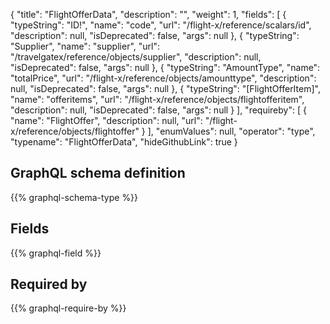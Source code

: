 {
  "title": "FlightOfferData",
  "description": "",
  "weight": 1,
  "fields": [
    {
      "typeString": "ID!",
      "name": "code",
      "url": "/flight-x/reference/scalars/id",
      "description": null,
      "isDeprecated": false,
      "args": null
    },
    {
      "typeString": "Supplier",
      "name": "supplier",
      "url": "/travelgatex/reference/objects/supplier",
      "description": null,
      "isDeprecated": false,
      "args": null
    },
    {
      "typeString": "AmountType",
      "name": "totalPrice",
      "url": "/flight-x/reference/objects/amounttype",
      "description": null,
      "isDeprecated": false,
      "args": null
    },
    {
      "typeString": "[FlightOfferItem]",
      "name": "offeritems",
      "url": "/flight-x/reference/objects/flightofferitem",
      "description": null,
      "isDeprecated": false,
      "args": null
    }
  ],
  "requireby": [
    {
      "name": "FlightOffer",
      "description": null,
      "url": "/flight-x/reference/objects/flightoffer"
    }
  ],
  "enumValues": null,
  "operator": "type",
  "typename": "FlightOfferData",
  "hideGithubLink": true
}
## GraphQL schema definition

{{% graphql-schema-type %}}

## Fields

{{% graphql-field %}}

## Required by

{{% graphql-require-by %}}
